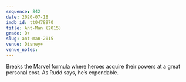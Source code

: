```yaml
---
sequence: 842
date: 2020-07-18
imdb_id: tt0478970
title: Ant-Man (2015)
grade: D+
slug: ant-man-2015
venue: Disney+
venue_notes:
---
```


Breaks the Marvel formula where heroes acquire their powers at a great personal cost. As Rudd says, he’s expendable.